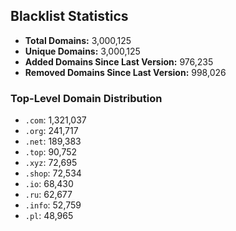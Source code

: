 ## Blacklist Statistics

- **Total Domains:** 3,000,125
- **Unique Domains:** 3,000,125
- **Added Domains Since Last Version:** 976,235
- **Removed Domains Since Last Version:** 998,026

### Top-Level Domain Distribution

-  `.com`: 1,321,037
-  `.org`: 241,717
-  `.net`: 189,383
-  `.top`: 90,752
-  `.xyz`: 72,695
-  `.shop`: 72,534
-  `.io`: 68,430
-  `.ru`: 62,677
-  `.info`: 52,759
-  `.pl`: 48,965
